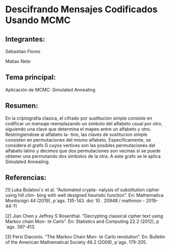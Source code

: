 # Descifrando Mensajes Codificados Usando MCMC

## Integrantes:

Sebastian Flores

Matias Neto

## Tema principal:

Aplicación de MCMC: Simulated Annealing

## Resumen:

En la criptografia clasica, el cifrado por sustitucion
simple consiste en codificar un mensaje reemplazando
un simbolo del alfabeto usual por otro,
siguiendo una clave que determina el mapeo entre
un alfabeto y otro. Restringiendose al alfabeto la-
tino, las claves de sustitucion simple consisten en
permutaciones del mismo alfabeto.
Especificamente, se considera el grafo G cuyos
vertices son las posibles permutaciones del
alfabeto latino y decimos que dos permutaciones
son vecinas si se puede obtener una permutando dos simbolos de la otra.
A este grafo se le aplica Simulated Annealing.

## Referencias:

[1] Luka Bulatovi´c et al. “Automated crypta-
nalysis of substitution cipher using hill clim-
bing with well designed heuristic function”.
En: Mathematica Montisnigri 44 (2019),
p´ags. 135-143. doi: 10 . 20948 / mathmon -
2019-44-11

[2] Jian Chen y Jeffrey S Rosenthal. “Decrypting
classical cipher text using Markov chain Mon-
te Carlo”. En: Statistics and Computing 22.2
(2012), p´ags. 397-413.

[3] Persi Diaconis. “The Markov Chain Mon-
te Carlo revolution”. En: Bulletin of the
American Mathematical Society 46.2 (2009),
p´ags. 179-205.
